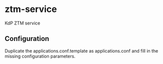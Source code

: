 ztm-service
===========

KdP ZTM service

Configuration
-------------

Duplicate the applications.conf.template as applications.conf and fill in the missing configuration parameters.
